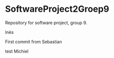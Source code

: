 # SoftwareProject2Groep9
Repository for software project, group 9.

Inès

First commit from Sebastian 

test Michiel


